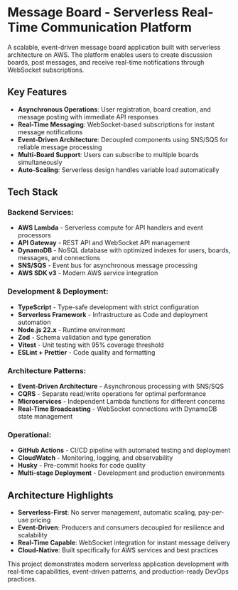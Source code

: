 # **Message Board - Serverless Real-Time Communication Platform**

A scalable, event-driven message board application built with serverless architecture on AWS. The platform enables users to create discussion boards, post messages, and receive real-time notifications through WebSocket subscriptions.

## **Key Features**
- **Asynchronous Operations**: User registration, board creation, and message posting with immediate API responses
- **Real-Time Messaging**: WebSocket-based subscriptions for instant message notifications
- **Event-Driven Architecture**: Decoupled components using SNS/SQS for reliable message processing
- **Multi-Board Support**: Users can subscribe to multiple boards simultaneously
- **Auto-Scaling**: Serverless design handles variable load automatically

## **Tech Stack**

### **Backend Services:**
- **AWS Lambda** - Serverless compute for API handlers and event processors
- **API Gateway** - REST API and WebSocket API management
- **DynamoDB** - NoSQL database with optimized indexes for users, boards, messages, and connections
- **SNS/SQS** - Event bus for asynchronous message processing
- **AWS SDK v3** - Modern AWS service integration

### **Development & Deployment:**
- **TypeScript** - Type-safe development with strict configuration
- **Serverless Framework** - Infrastructure as Code and deployment automation
- **Node.js 22.x** - Runtime environment
- **Zod** - Schema validation and type generation
- **Vitest** - Unit testing with 95% coverage threshold
- **ESLint + Prettier** - Code quality and formatting

### **Architecture Patterns:**
- **Event-Driven Architecture** - Asynchronous processing with SNS/SQS
- **CQRS** - Separate read/write operations for optimal performance  
- **Microservices** - Independent Lambda functions for different concerns
- **Real-Time Broadcasting** - WebSocket connections with DynamoDB state management

### **Operational:**
- **GitHub Actions** - CI/CD pipeline with automated testing and deployment
- **CloudWatch** - Monitoring, logging, and observability
- **Husky** - Pre-commit hooks for code quality
- **Multi-stage Deployment** - Development and production environments

## **Architecture Highlights**
- **Serverless-First**: No server management, automatic scaling, pay-per-use pricing
- **Event-Driven**: Producers and consumers decoupled for resilience and scalability
- **Real-Time Capable**: WebSocket integration for instant message delivery
- **Cloud-Native**: Built specifically for AWS services and best practices

This project demonstrates modern serverless application development with real-time capabilities, event-driven patterns, and production-ready DevOps practices.